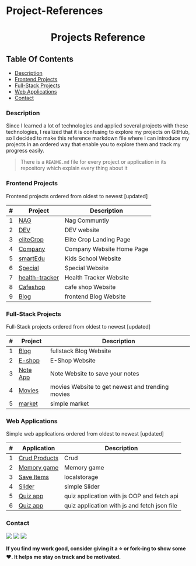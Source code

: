 # Project-References
<h1 align="center">Projects Reference</h1>

## Table Of Contents

- [Description](#description)
- [Frontend Projects](#frontend-projects)
- [Full-Stack Projects](#full-stack-projects)
- [Web Applications](#web-applications)
- [Contact](#contact)

### Description

Since I learned a lot of technologies and applied several projects with these technologies, I realized that it is
confusing to explore my projects on GitHub, so I decided to make this reference markdown file where I can introduce my
projects in an ordered way that enable you to explore them and track my progress easily.

> There is a `README.md` file for every project or application in its repository which explain every thing about it

### Frontend Projects

Frontend projects ordered from oldest to newest [updated]

| # | Project | Description |
| --- | --- | --- |
| 1 | [NAG](https://github.com/AhmadNagiub/Template-3) | Nag Communtiy  |
| 2 | [DEV](https://github.com/AhmadNagiub/DEV) |DEV website |
| 3 | [eliteCrop](https://github.com/AhmadNagiub/eliteCrop) | Elite Crop Landing Page |
| 4 | [Company](https://github.com/AhmadNagiub/Company) | Company Website Home Page |
| 5 | [smartEdu ](https://github.com/AhmadNagiub/smartEdu) | Kids School Website |
| 6 | [Special ](https://github.com/AhmadNagiub/Special) | Special Website |
| 7 | [health-tracker](https://github.com/AhmadNagiub/health-tracker) | Health Tracker Website |
| 8 | [Cafeshop](https://github.com/AhmadNagiub/cafeshop) | cafe shop Website |
| 9 | [Blog](https://github.com/AhmadNagiub/Blog) | frontend Blog Website |


### Full-Stack Projects

Full-Stack projects ordered from oldest to newest [updated]

| # | Project | Description |
| --- | --- | --- |
| 1 | [Blog](https://github.com/AhmadNagiub/Full-Stack-Blog) | fullstack Blog Website |
| 2 | [E-shop](https://github.com/AhmadNagiub/shop) | E-Shop Website |
| 3 | [Note App](https://notes-app-nag.netlify.app/#/signin) | Note Website to save your notes  |
| 4 | [Movies ](https://movie-app-nag.netlify.app/) | movies Website to get newest and trending movies |
| 5 | [market](https://github.com/AhmadNagiub/market) | simple market |

### Web Applications

Simple web applications ordered from oldest to newest [updated]

| # | Application | Description |
| --- | --- | --- |
| 1 | [Crud Products](https://github.com/AhmadNagiub/Crud-Products) | Crud |
| 2 | [Memory game](https://github.com/AhmadNagiub/Memory-Game) | Memory game |
| 3 | [Save Items](https://github.com/AhmadNagiub/save-items) | localstorage |
| 4 | [Slider](https://github.com/AhmadNagiub/Slider) | simple Slider |
| 5 | [Quiz app](https://github.com/AhmadNagiub/Quiz-App-oop-) | quiz application with js OOP and fetch api |
| 6 | [Quiz app](https://github.com/AhmadNagiub/quiz-Appapp/) | quiz application with js and fetch json file |
 


### Contact

<a href="https://github.com/AhmadNagiub"><img src="https://img.shields.io/badge/-GitHub-181717?style=flat&logo=github&logoColor=ffffff"/></a>
<a href="https://www.linkedin.com/in/ahmed-mahrous-a3763b213/"><img src="https://img.shields.io/badge/-LinkedIn-0A66C2?style=flat&logo=linkedin&logoColor=ffffff"/></a>
<a href="https://www.facebook.com/ahmed.nagiub.75/"><img src="https://img.shields.io/badge/-Facebook-1877F2?style=flat&logo=facebook&logoColor=ffffff"/></a>

        
       
        

**If you find my work good, consider giving it a :star: or fork-ing to show some :heart:. It helps me stay on track and
be motivated.**

